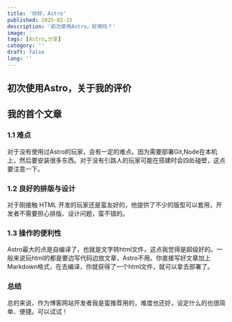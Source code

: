 ```yaml
---
title: '你好，Astro'
published: 2025-02-15
description: '初次使用Astro，好用吗？'
image: ''
tags: [Astro,分享]
category: ''
draft: false 
lang: ''
---
```


## 初次使用Astro，关于我的评价
## 我的首个文章
### 1.1 难点
对于没有使用过Astro的玩家，会有一定的难点。因为需要部署Git,Node在本机上，然后要安装很多东西。对于没有引路人的玩家可能在搭建时会四处碰壁，这点要注意一下。

### 1.2 良好的排版与设计
对于刚接触 HTML 开发的玩家还是蛮友好的，他提供了不少的版型可以套用，开发者不需要担心排版、设计问题，蛮不错的。

### 1.3 操作的便利性
Astro最大的点是自编译了，也就是文字转html文件，这点我觉得是超级好的。一般来说玩html的都是要边写代码边放文章，Astro不用。你直接写好文章加上Markdown格式，在去编译，你就获得了一个html文件，就可以拿去部署了。

### 总结
总的来说，作为博客网站开发者我是蛮推荐用的，难度也还好，设定什么的也很简单、便捷。可以试试！
